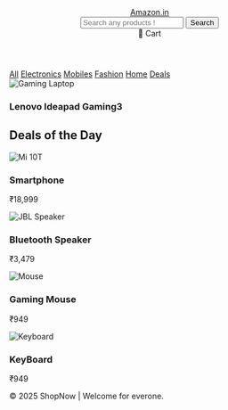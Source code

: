 <!DOCTYPE html>
<html lang="en">
<head>
  <link rel="Stylesheet" href="Project.css"/>
</head>
<body>
  <header id="header">
    <div id="logo"><a href="#">Amazon.in</a></div>
    <div id="search-box">
      <input type="text" placeholder="Search any products !" />
      <button>Search</button>
    </div>
    <div id="cart">🛒 Cart</div>
  </header>
  <div id="nav">
    <a href="#">All</a>
    <a href="#">Electronics</a>
    <a href="#">Mobiles</a>
    <a href="#">Fashion</a>
    <a href="#">Home</a>
    <a href="#">Deals</a>
</div>

  <section id="Ads">
    <img src="https://p1-ofp.static.pub/medias/23498737439_Gaming315ACH6_202104301141091666198209703.png" alt="Gaming Laptop">
    <h3>Lenovo Ideapad Gaming3</h3>
  </section>
  
  <section id="products">
    <h2>Deals of the Day</h2>
    <div class="product-view">
      <div id="product">
        <img src="https://th.bing.com/th/id/OPAC.CA5QXEDKaWvhTA474C474?w=220&h=210&c=17&o=5&dpr=1.3&pid=21.1" alt="Mi 10T"/>
        <h3>Smartphone</h3>
        <p>₹18,999</p>
      </div>
      <div id="product">
        <img src="https://th.bing.com/th/id/OPAC.yUVimuBx9QYisQ474C474?w=220&h=220&c=17&o=5&dpr=1.3&pid=21.1" alt="JBL Speaker" />
        <h3>Bluetooth Speaker</h3>
        <p>₹3,479</p>
      </div>
      <div id="product">
        <img src="https://th.bing.com/th/id/OPAC.jpsbljLgllVWCQ474C474?w=220&h=210&c=17&o=5&dpr=1.3&pid=21.1" alt="Mouse" />
        <h3>Gaming Mouse</h3>
        <p>₹949</p>
      </div>
      <div id="product">
        <img src="https://th.bing.com/th/id/OPAC.FZHQSxiHixftfw474C474?w=220&h=220&c=17&o=5&dpr=1.3&pid=21.1" alt="Keyboard" />
        <h3>KeyBoard</h3>
        <p>₹949</p>
      </div>
    </div>
  </section>
  <footer id="footer">
    <p>&copy; 2025 ShopNow | Welcome for everone.</p>
  </footer>
</body>
</html>
